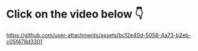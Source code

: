 # Click on the video below 👇

https://github.com/user-attachments/assets/bc12e40d-5058-4a73-b2eb-c05f478d3301

